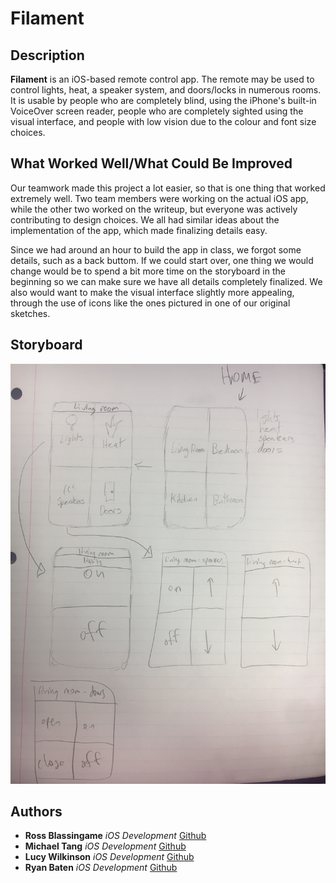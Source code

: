 # Filament

## Description
**Filament** is an iOS-based remote control app. The remote may be used to control lights, heat, a speaker system, and doors/locks in numerous rooms. It is usable by people who are completely blind, using the iPhone's built-in VoiceOver screen reader, people who are completely sighted using the visual interface, and people with low vision due to the colour and font size choices.

## What Worked Well/What Could Be Improved  
Our teamwork made this project a lot easier, so that is one thing that worked extremely well. Two team members were working on the actual iOS app, while the other two worked on the writeup, but everyone was actively contributing to design choices. We all had similar ideas about the implementation of the app, which made finalizing details easy.  

Since we had around an hour to build the app in class, we forgot some details, such as a back buttom. If we could start over, one thing we would change would be to spend a bit more time on the storyboard in the beginning so we can make sure we have all details completely finalized. We also would want to make the visual interface slightly more appealing, through the use of icons like the ones pictured in one of our original sketches.

## Storyboard
![alt text](https://raw.githubusercontent.com/mita4829/Filament/master/Storyboard.JPG "Storyboard")

## Authors
* **Ross Blassingame** *iOS Development* [Github](https://github.com/RossBlassingame)  
* **Michael Tang** *iOS Development* [Github](https://github.com/mita4829)  
* **Lucy Wilkinson** *iOS Development* [Github](https://github.com/lucywilkinson)  
* **Ryan Baten** *iOS Development* [Github](https://github.com/ryanbaten)
